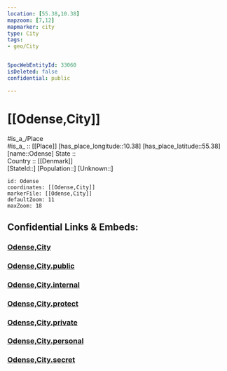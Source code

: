```yaml
---
location: [55.38,10.38] 
mapzoom: [7,12] 
mapmarker: city 
type: City
tags:
- geo/City


SpocWebEntityId: 33060
isDeleted: false
confidential: public

---
```


# [[Odense,City]] 

#is_a_/Place  
#is_a_ :: [[Place]] 
[has_place_longitude::10.38] 
[has_place_latitude::55.38] 
[name::Odense] 
State ::  
Country :: [[Denmark]]  
[StateId::] 
[Population::] 
[Unknown::] 


```leaflet
id: Odense
coordinates: [[Odense,City]] 
markerFile: [[Odense,City]] 
defaultZoom: 11 
maxZoom: 18
```


## Confidential Links & Embeds: 

### [Odense,City](/_Standards/Earth/Continent/Europe/Europe~North/Denmark/Regions~Denmark/Syddanmark/counties~Syddanmark/Odense,County/Odense,City.md) 

### [Odense,City.public](/_public/Earth/Continent/Europe/Europe~North/Denmark/Regions~Denmark/Syddanmark/counties~Syddanmark/Odense,County/Odense,City.public.md) 

### [Odense,City.internal](/_internal/Earth/Continent/Europe/Europe~North/Denmark/Regions~Denmark/Syddanmark/counties~Syddanmark/Odense,County/Odense,City.internal.md) 

### [Odense,City.protect](/_protect/Earth/Continent/Europe/Europe~North/Denmark/Regions~Denmark/Syddanmark/counties~Syddanmark/Odense,County/Odense,City.protect.md) 

### [Odense,City.private](/_private/Earth/Continent/Europe/Europe~North/Denmark/Regions~Denmark/Syddanmark/counties~Syddanmark/Odense,County/Odense,City.private.md) 

### [Odense,City.personal](/_personal/Earth/Continent/Europe/Europe~North/Denmark/Regions~Denmark/Syddanmark/counties~Syddanmark/Odense,County/Odense,City.personal.md) 

### [Odense,City.secret](/_secret/Earth/Continent/Europe/Europe~North/Denmark/Regions~Denmark/Syddanmark/counties~Syddanmark/Odense,County/Odense,City.secret.md)

